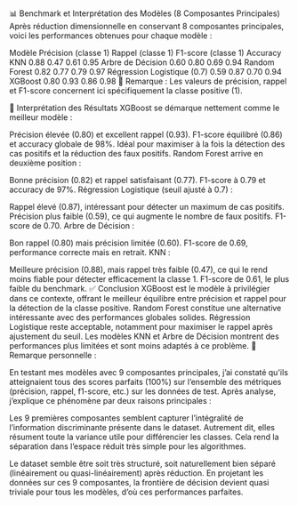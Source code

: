 📊 Benchmark et Interprétation des Modèles (8 Composantes Principales)
Après réduction dimensionnelle en conservant 8 composantes principales, voici les performances obtenues pour chaque modèle :

Modèle	Précision (classe 1)	Rappel (classe 1)	F1-score (classe 1)	Accuracy
KNN	0.88	0.47	0.61	0.95
Arbre de Décision	0.60	0.80	0.69	0.94
Random Forest	0.82	0.77	0.79	0.97
Régression Logistique (0.7)	0.59	0.87	0.70	0.94
XGBoost	0.80	0.93	0.86	0.98
📌 Remarque : Les valeurs de précision, rappel et F1-score concernent ici spécifiquement la classe positive (1).

📌 Interprétation des Résultats
XGBoost se démarque nettement comme le meilleur modèle :

Précision élevée (0.80) et excellent rappel (0.93).
F1-score équilibré (0.86) et accuracy globale de 98%.
Idéal pour maximiser à la fois la détection des cas positifs et la réduction des faux positifs.
Random Forest arrive en deuxième position :

Bonne précision (0.82) et rappel satisfaisant (0.77).
F1-score à 0.79 et accuracy de 97%.
Régression Logistique (seuil ajusté à 0.7) :

Rappel élevé (0.87), intéressant pour détecter un maximum de cas positifs.
Précision plus faible (0.59), ce qui augmente le nombre de faux positifs.
F1-score de 0.70.
Arbre de Décision :

Bon rappel (0.80) mais précision limitée (0.60).
F1-score de 0.69, performance correcte mais en retrait.
KNN :

Meilleure précision (0.88), mais rappel très faible (0.47), ce qui le rend moins fiable pour détecter efficacement la classe 1.
F1-score de 0.61, le plus faible du benchmark.
✅ Conclusion
XGBoost est le modèle à privilégier dans ce contexte, offrant le meilleur équilibre entre précision et rappel pour la détection de la classe positive.
Random Forest constitue une alternative intéressante avec des performances globales solides.
Régression Logistique reste acceptable, notamment pour maximiser le rappel après ajustement du seuil.
Les modèles KNN et Arbre de Décision montrent des performances plus limitées et sont moins adaptés à ce problème.
📌 Remarque personnelle :

En testant mes modèles avec 9 composantes principales, j’ai constaté qu'ils atteignaient tous des scores parfaits (100%) sur l’ensemble des métriques (précision, rappel, f1-score, etc.) sur les données de test. Après analyse, j’explique ce phénomène par deux raisons principales :

Les 9 premières composantes semblent capturer l’intégralité de l’information discriminante présente dans le dataset. Autrement dit, elles résument toute la variance utile pour différencier les classes. Cela rend la séparation dans l’espace réduit très simple pour les algorithmes.

Le dataset semble être soit très structuré, soit naturellement bien séparé (linéairement ou quasi-linéairement) après réduction. En projetant les données sur ces 9 composantes, la frontière de décision devient quasi triviale pour tous les modèles, d’où ces performances parfaites.

